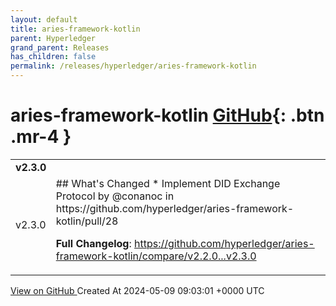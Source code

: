 ```yaml
---
layout: default
title: aries-framework-kotlin
parent: Hyperledger
grand_parent: Releases
has_children: false
permalink: /releases/hyperledger/aries-framework-kotlin
---
```


# aries-framework-kotlin <span class="fs-3 right-align">[GitHub](https://github.com/hyperledger/aries-framework-kotlin){: .btn .mr-4 }</span>


<div>
    <table>
        <tr>
            <td colspan="2">
                <b>
                    v2.3.0
                </b>
            </td>
        </tr>
        <tr>
            <td>
                <span class="chip">
                    v2.3.0
                </span>
            </td>
            <td>
                ## What's Changed
* Implement DID Exchange Protocol by @conanoc in https://github.com/hyperledger/aries-framework-kotlin/pull/28


**Full Changelog**: https://github.com/hyperledger/aries-framework-kotlin/compare/v2.2.0...v2.3.0
            </td>
        </tr>
    </table>
    <a href="https://github.com/hyperledger/aries-framework-kotlin/releases/tag/v2.3.0" class=".btn">
        View on GitHub
    </a>
    <span class="right-align">
        Created At 2024-05-09 09:03:01 +0000 UTC
    </span>
</div>

